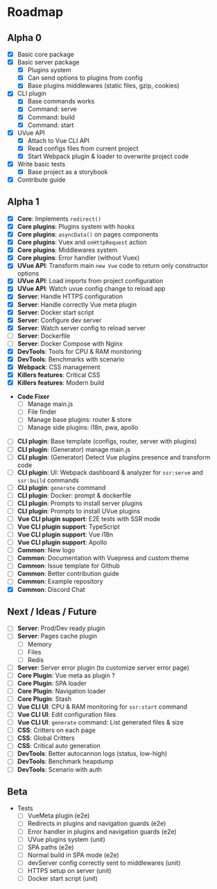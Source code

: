 # Roadmap

## Alpha 0

- [x] Basic core package
- [x] Basic server package
  - [x] Plugins system
  - [x] Can send options to plugins from config
  - [x] Base plugins middlewares (static files, gzip, cookies)
- [x] CLI plugin
  - [x] Base commands works
  - [x] Command: serve
  - [x] Command: build
  - [x] Command: start
- [x] UVue API
  - [x] Attach to Vue CLI API
  - [x] Read configs files from current project
  - [x] Start Webpack plugin & loader to overwrite project code
- [x] Write basic tests
  - [x] Base project as a storybook
- [x] Contribute guide

## Alpha 1

- [x] **Core**: Implements `redirect()`
- [x] **Core plugins**: Plugins system with hooks
- [x] **Core plugins**: `asyncData()` on pages components
- [x] **Core plugins**: Vuex and `onHttpRequest` action
- [x] **Core plugins**: Middlewares system
- [x] **Core plugins**: Error handler (without Vuex)
- [x] **UVue API**: Transform main `new Vue` code to return only constructor options
- [x] **UVue API**: Load imports from project configuration
- [x] **UVue API**: Watch uvue config change to reload app
- [x] **Server**: Handle HTTPS configuration
- [x] **Server**: Handle correctly Vue meta plugin
- [x] **Server**: Docker start script
- [x] **Server**: Configure dev server
- [x] **Server**: Watch server config to reload server
- [ ] **Server**: Dockerfile
- [ ] **Server**: Docker Compose with Nginx
- [x] **DevTools**: Tools for CPU & RAM monitoring
- [x] **DevTools**: Benchmarks with scenario
- [x] **Webpack**: CSS management
- [x] **Killers features**: Critical CSS
- [x] **Killers features**: Modern build
- **Code Fixer**
  - [ ] Manage main.js
  - [ ] File finder
  - [ ] Manage base plugins: router & store
  - [ ] Manage side plugins: i18n, pwa, apollo
- [ ] **CLI plugin**: Base template (configs, router, server with plugins)
- [ ] **CLI plugin**: (Generator) manage main.js
- [ ] **CLI plugin**: (Generator) Detect Vue plugins presence and transform code
- [ ] **CLI plugin**: UI: Webpack dashboard & analyzer for `ssr:serve` and `ssr:build` commands
- [ ] **CLI plugin**: `generate` command
- [ ] **CLI plugin**: Docker: prompt & dockerfile
- [ ] **CLI plugin**: Prompts to install server plugins
- [ ] **CLI plugin**: Prompts to install UVue plugins
- [ ] **Vue CLI plugin support**: E2E tests with SSR mode
- [ ] **Vue CLI plugin support**: TypeScript
- [ ] **Vue CLI plugin support**: Vue i18n
- [ ] **Vue CLI plugin support**: Apollo
- [ ] **Common**: New logo
- [ ] **Common**: Documentation with Vuepress and custom theme
- [ ] **Common**: Issue template for Github
- [ ] **Common**: Better contribution guide
- [ ] **Common**: Example repository
- [x] **Common**: Discord Chat

## Next / Ideas / Future

- [ ] **Server**: Prod/Dev ready plugin
- [ ] **Server**: Pages cache plugin
  - [ ] Memory
  - [ ] Files
  - [ ] Redis
- [ ] **Server**: Server error plugin (to customize server error page)
- [ ] **Core Plugin**: Vue meta as plugin ?
- [ ] **Core Plugin**: SPA loader
- [ ] **Core Plugin**: Navigation loader
- [ ] **Core Plugin**: Stash
- [ ] **Vue CLI UI**: CPU & RAM monitoring for `ssr:start` command
- [ ] **Vue CLI UI**: Edit configuration files
- [ ] **Vue CLI UI**: `generate` command: List generated files & size
- [ ] **CSS**: Critters on each page
- [ ] **CSS**: Global Critters
- [ ] **CSS**: Critical auto generation
- [ ] **DevTools**: Better autocannon logs (status, low-high)
- [ ] **DevTools**: Benchmark heapdump
- [ ] **DevTools**: Scenario with auth

## Beta

- Tests
  - [ ] VueMeta plugin (e2e)
  - [ ] Redirects in plugins and navigation guards (e2e)
  - [ ] Error handler in plugins and navigation guards (e2e)
  - [ ] UVue plugins system (unit)
  - [ ] SPA paths (e2e)
  - [ ] Normal build in SPA mode (e2e)
  - [ ] devServer config correctly sent to middlewares (unit)
  - [ ] HTTPS setup on server (unit)
  - [ ] Docker start script (unit)

